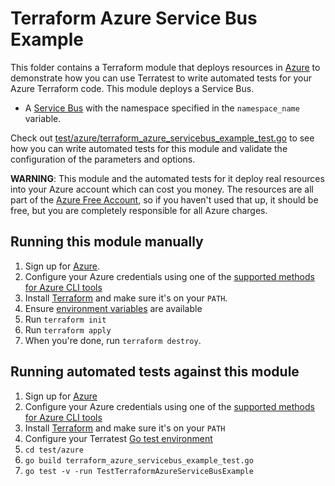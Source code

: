 # Terraform Azure Service Bus Example

This folder contains a Terraform module that deploys resources in [Azure](https://azure.microsoft.com/) to demonstrate how you can use Terratest to write automated tests for your Azure Terraform code. This module deploys a Service Bus.

- A [Service Bus](https://docs.microsoft.com/en-us/azure/service-bus-messaging/service-bus-messaging-overview) with the namespace specified in the `namespace_name` variable.

Check out [test/azure/terraform_azure_servicebus_example_test.go](./../../../test/azure/terraform_azure_servicebus_example_test.go) to see how you can write automated tests for this module and validate the configuration of the parameters and options. 

**WARNING**: This module and the automated tests for it deploy real resources into your Azure account which can cost you money. The resources are all part of the [Azure Free Account](https://azure.microsoft.com/en-us/free/), so if you haven't used that up,
it should be free, but you are completely responsible for all Azure charges.

## Running this module manually
1. Sign up for [Azure](https://azure.microsoft.com/).
1. Configure your Azure credentials using one of the [supported methods for Azure CLI
   tools](https://docs.microsoft.com/en-us/cli/azure/azure-cli-configuration?view=azure-cli-latest)
1. Install [Terraform](https://www.terraform.io/) and make sure it's on your `PATH`.
1. Ensure [environment variables](../README.md#review-environment-variables) are available
1. Run `terraform init`
1. Run `terraform apply`
1. When you're done, run `terraform destroy`.


## Running automated tests against this module
1. Sign up for [Azure](https://azure.microsoft.com/)
1. Configure your Azure credentials using one of the [supported methods for Azure CLI
   tools](https://docs.microsoft.com/en-us/cli/azure/azure-cli-configuration?view=azure-cli-latest)
1. Install [Terraform](https://www.terraform.io/) and make sure it's on your `PATH`
1. Configure your Terratest [Go test environment](../README.md) 
1. `cd test/azure`
1. `go build terraform_azure_servicebus_example_test.go`
1. `go test -v -run TestTerraformAzureServiceBusExample`
